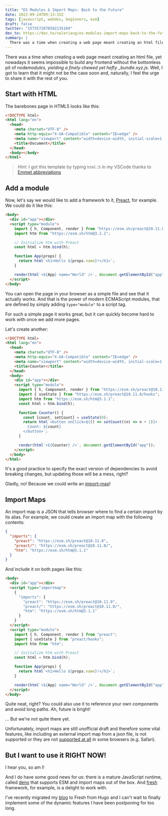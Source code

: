 ```yaml
---
title: "ES Modules & Import Maps: Back to the Future"
date: 2022-09-24T09:13:15Z
tags: [javascript, webdev, beginners, esm]
draft: false
twitter: "1573572870592135169"
dev_to: https://dev.to/valeriavg/es-modules-import-maps-back-to-the-future-56o
summary: |
  There was a time when creating a web page meant creating an html file, yet nowadays it seems impossible to build any frontend without the bottomless pit of node_modules, yielding a finely chewed yet hefty bundle.xyz.js. Well, I got to learn that it might not be the case soon and, naturally, I feel the urge to share it with the rest of you.
---
```


There was a time when creating a web page meant creating an html file, yet nowadays it seems impossible to build any frontend without the bottomless pit of node*modules, yielding a finely chewed yet hefty \_bundle.xyz.js*. Well, I got to learn that it might not be the case soon and, naturally, I feel the urge to share it with the rest of you.

## Start with HTML

The barebones page in HTML5 looks like this:

```html
<!DOCTYPE html>
<html lang="en">
  <head>
    <meta charset="UTF-8" />
    <meta http-equiv="X-UA-Compatible" content="IE=edge" />
    <meta name="viewport" content="width=device-width, initial-scale=1.0" />
    <title>Document</title>
  </head>
  <body></body>
</html>
```

> _Hint_: I got this template by typing `html:5` in my VSCode thanks to [Emmet abbreviations](https://code.visualstudio.com/docs/editor/emmet)

## Add a module

Now, let's say we would like to add a framework to it, [Preact](https://preactjs.com/), for example.
We could do it like this:

```html
<body>
  <div id="app"></div>
  <script type="module">
    import { h, Component, render } from "https://esm.sh/preact@10.11.0";
    import htm from "https://esm.sh/htm@3.1.1";

    // Initialize htm with Preact
    const html = htm.bind(h);

    function App(props) {
      return html`<h1>Hello ${props.name}!</h1>`;
    }

    render(html`<${App} name="World" />`, document.getElementById("app"));
  </script>
</body>
```

You can open the page in your browser as a simple file and see that it actually works. And that is the power of modern ECMAScript modules, that are defined by simply adding `type="module"` to a script tag.

For such a simple page it works great, but it can quickly become hard to work with once we add more pages.

Let's create another:

```html
<!DOCTYPE html>
<html lang="en">
  <head>
    <meta charset="UTF-8" />
    <meta http-equiv="X-UA-Compatible" content="IE=edge" />
    <meta name="viewport" content="width=device-width, initial-scale=1.0" />
    <title>Counter</title>
  </head>
  <body>
    <div id="app"></div>
    <script type="module">
      import { h, Component, render } from "https://esm.sh/preact@10.11.0";
      import { useState } from "https://esm.sh/preact@10.11.0/hooks";
      import htm from "https://esm.sh/htm@3.1.1";
      const html = htm.bind(h);

      function Counter() {
        const [count, setCount] = useState(0);
        return html`<button onClick=${() => setCount((n) => n + 1)}>
          Count: ${count}
        </button>`;
      }

      render(html`<${Counter} />`, document.getElementById("app"));
    </script>
  </body>
</html>
```

It's a good practice to specify the exact version of dependencies to avoid breaking changes, but updating those will be a mess, right?

Gladly, no! Because we could write an [import-map](https://wicg.github.io/import-maps/)!

## Import Maps

An import map is a JSON that tells browser where to find a certain import by its alias. For example, we could create an import map with the following contents:

```json
{
  "imports": {
    "preact": "https://esm.sh/preact@10.11.0",
    "preact/": "https://esm.sh/preact@10.11.0/",
    "htm": "https://esm.sh/htm@3.1.1"
  }
}
```

And include it on both pages like this:

```html
<body>
  <div id="app"></div>
  <script type="importmap">
    {
      "imports": {
        "preact": "https://esm.sh/preact@10.11.0",
        "preact/": "https://esm.sh/preact@10.11.0/",
        "htm": "https://esm.sh/htm@3.1.1"
      }
    }
  </script>
  <script type="module">
    import { h, Component, render } from "preact";
    import { useState } from "preact/hooks";
    import htm from "htm";

    // Initialize htm with Preact
    const html = htm.bind(h);

    function App(props) {
      return html`<h1>Hello ${props.name}!</h1>`;
    }

    render(html`<${App} name="World" />`, document.getElementById("app"));
  </script>
</body>
```

Quite neat, right? You could also use it to reference your own components and avoid long paths. Ah, future is bright!

... But we're not quite there yet.

Unfortunately, import maps are still unofficial draft and therefore some vital features, like including an external import map from a json file, is not supported or they are not [supported at all](https://caniuse.com/?search=importmap) in some browsers (e.g. Safari).

## But I want to use it RIGHT NOW!

I hear you, so am I!

And I do have some good news for us: there is a mature JavaScript runtime, called [deno](https://deno.land/) that supports ESM and import maps out of the box. And [fresh](https://fresh.deno.dev/) framework, for example, is a delight to work with.

I've recently migrated my [blog](https://github.com/ValeriaVG/valeriavg.dev) to Fresh from Hugo and I can't wait to finally implement some of the dynamic features I have been postponing for too long.
